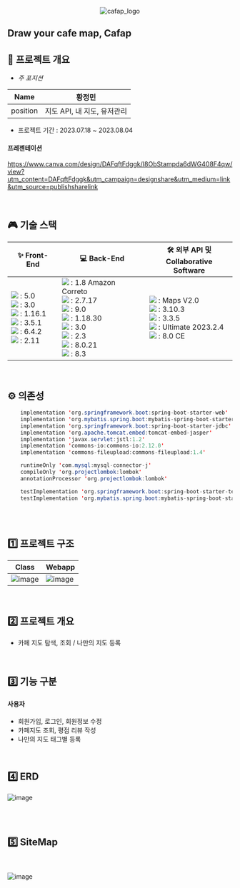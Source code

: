 <div align="center">
  
  ![cafap_logo](https://github.com/hjm8333/cafmap/assets/35636560/3f625030-6574-485a-aa7c-3fbe15d37f8f)

</div>

## Draw your cafe map, Cafap

## 🚀 프로젝트 개요
- *주 포지션*

|   Name   | 황정민 |
| :------: | --- |
| position | 지도 API, 내 지도, 유저관리 |

- 프로젝트 기간 : 2023.07.18 ~ 2023.08.04

#### 프레젠테이션
https://www.canva.com/design/DAFqftFdggk/I8ObStampda6dWG408F4qw/view?utm_content=DAFqftFdggk&utm_campaign=designshare&utm_medium=link&utm_source=publishsharelink

<br> 

## 🎮 기술 스택

|   ✨ Front-End   | 💻 Back-End | 🛠 외부 API 및<br> Collaborative Software
| --- | --- | --- |
| <img src="https://img.shields.io/badge/html5-1572B6?style=flat&logo=html5&logoColor=white"/> : 5.0<br><img src="https://img.shields.io/badge/CSS3-1572B6?style=flat&logo=css3&logoColor=white"/> : 3.0<br><img src="https://img.shields.io/badge/javascript-F7DF1E?style=flat&logo=javascript&logoColor=white"/> : 1.16.1<br><img src="https://img.shields.io/badge/jQuery-0769AD?style=flat&logo=jQuery&logoColor=white"/> : 3.5.1<br><img src="https://img.shields.io/badge/FontAwesome-528DD7?style=flat&logo=Font Awesome&logoColor=white"/> : 6.4.2<br><img src="https://img.shields.io/badge/Sweetalert2-8e64a6?style=flat&logo=&logoColor=white"/> : 2.11 | <img src="https://img.shields.io/badge/OpenJDK-437291?style=flat&logo=OpenJDK&logoColor=white"/> : 1.8 Amazon Correto<br><img src="https://img.shields.io/badge/SpringBoot-6DB33F?style=flat&logo=Spring Boot&logoColor=white"/> : 2.7.17<br><img src="https://img.shields.io/badge/Apache Tomcat-F8DC75?style=flat&logo=apachetomcat&logoColor=black"/> : 9.0<br><img src="https://img.shields.io/badge/lombok-d00223?style=flat&logo=&logoColor=black"/> : 1.18.30<br><img src="https://img.shields.io/badge/Mybatis-0a0a0a?style=flat&logo=&logoColor=white"/> : 3.0<br><img src="https://img.shields.io/badge/JSP-007396?style=flat&logo=JSP&logoColor=white"/> : 2.3<br><img src="https://img.shields.io/badge/MySQL-4479A1?style=flat&logo=MySQL&logoColor=white"/> : 8.0.21<br><img src="https://img.shields.io/badge/Gradle-02303A?style=flat&logo=Gradle&logoColor=white"/> : 8.3 | <img src="https://img.shields.io/badge/Kakao-FFCD00?style=flat&logo=kakao&logoColor=white"/> : Maps V2.0<br><img src="https://img.shields.io/badge/GitHub-181717?style=flat&logo=GitHub&logoColor=white"/> : 3.10.3<br><img src="https://img.shields.io/badge/GitHub_Desktop-802790?style=flat&logo=GitHub&logoColor=white"/> : 3.3.5<br><img src="https://img.shields.io/badge/IntelliJ_IDEA-000000?style=flat&logo=IntelliJ IDEA&logoColor=white"/> : Ultimate 2023.2.4<br><img src="https://img.shields.io/badge/MySQL_Workbench-4479A1?style=flat&logo=MySQL&logoColor=white"/> : 8.0 CE |

<br>

## ⚙ 의존성
```java
	implementation 'org.springframework.boot:spring-boot-starter-web'
	implementation 'org.mybatis.spring.boot:mybatis-spring-boot-starter:2.3.1'
	implementation 'org.springframework.boot:spring-boot-starter-jdbc'
	implementation 'org.apache.tomcat.embed:tomcat-embed-jasper'
	implementation 'javax.servlet:jstl:1.2'
	implementation 'commons-io:commons-io:2.12.0'
	implementation 'commons-fileupload:commons-fileupload:1.4'

	runtimeOnly 'com.mysql:mysql-connector-j'
	compileOnly 'org.projectlombok:lombok'
	annotationProcessor 'org.projectlombok:lombok'

	testImplementation 'org.springframework.boot:spring-boot-starter-test'
	testImplementation 'org.mybatis.spring.boot:mybatis-spring-boot-starter-test:2.3.1'
```

<br>
<br>

## 1️⃣ 프로젝트 구조 

|   Class   | Webapp |
| --- | --- |
| ![image](https://github.com/hjm8333/cafmap/assets/35636560/6e26554b-5dc4-4731-9758-f25ababa9fdb) | ![image](https://github.com/hjm8333/cafmap/assets/35636560/0db79fcd-cb8b-4887-9efe-8b26ff182c41) | 

  
<br>

## 2️⃣ 프로젝트 개요

* 카페 지도 탐색, 조회 / 나만의 지도 등록

<br>

## 3️⃣ 기능 구분

#### 사용자
* 회원가입, 로그인, 회원정보 수정
* 카페지도 조회, 평점 리뷰 작성
* 나만의 지도 태그별 등록

<br>

## 4️⃣ ERD
![image](https://github.com/hjm8333/cafmap/assets/35636560/6fb5addf-ea49-4e63-b6fb-1302db19445f)

<br>
<br>


## 5️⃣ SiteMap

<br>

![image](https://github.com/hjm8333/cafmap/assets/35636560/63fb1300-8c0b-4b61-986f-f42a6ffc4f1e)



